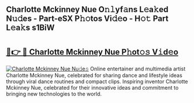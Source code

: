 ## Charlotte Mckinney Nue O𝚗𝚕yf𝚊ns L𝚎a𝚔ed N𝚞𝚍es - Part-eSX P𝚑𝚘tos Vi𝚍𝚎o - H𝚘𝚝 Part L𝚎a𝚔s s1BiW

# <h2><a href="http://kfc0u2.oniu.top/?m=Charlotte+Mckinney+Nue">🔗👉 🔴 Charlotte Mckinney Nue P𝚑ot𝚘𝚜 V𝚒d𝚎o</a></h2>

[![Charlotte Mckinney Nue Nu𝚍e𝚜](https://i.imgur.com/0qMVB7G.gif)](http://kfc0u2.oniu.top/?m=Charlotte+Mckinney+Nue)
Online entertainer and multimedia artist Charlotte Mckinney Nue, celebrated for sharing dance and lifestyle ideas through viral dance routines and compact clips. Inspiring inventor Charlotte Mckinney Nue, celebrated for their innovative ideas and commitment to bringing new technologies to the world.  
